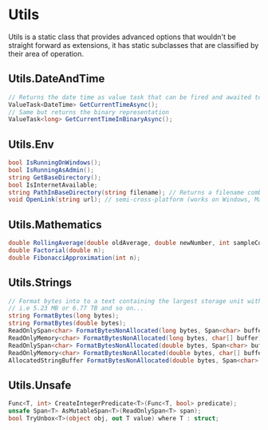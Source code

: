 # Utils

Utils is a static class that provides advanced options that wouldn't be straight forward as extensions, it has static subclasses that are classified by their area of operation.

## Utils.DateAndTime

```csharp
// Returns the date time as value task that can be fired and awaited to be later used, removing the need to synchronously wait for it
ValueTask<DateTime> GetCurrentTimeAsync();
// Same but returns the binary representation
ValueTask<long> GetCurrentTimeInBinaryAsync();
```

## Utils.Env

```csharp
bool IsRunningOnWindows();
bool IsRunningAsAdmin();
string GetBaseDirectory();
bool IsInternetAvailable;
string PathInBaseDirectory(string filename); // Returns a filename combined with the base directory
void OpenLink(string url); // semi-cross-platform (works on Windows, Mac and Linux)
```

## Utils.Mathematics

```csharp
double RollingAverage(double oldAverage, double newNumber, int sampleCount);
double Factorial(double n);
double FibonacciApproximation(int n);
```

## Utils.Strings

```csharp
// Format bytes into to a text containing the largest storage unit with 2 decimals places and the storage unit
// i.e 5.23 MB or 6.77 TB and so on...
string FormatBytes(long bytes);
string FormatBytes(double bytes);
ReadOnlySpan<char> FormatBytesNonAllocated(long bytes, Span<char> buffer);
ReadOnlyMemory<char> FormatBytesNonAllocated(long bytes, char[] buffer);
ReadOnlySpan<char> FormatBytesNonAllocated(double bytes, Span<char> buffer);
ReadOnlyMemory<char> FormatBytesNonAllocated(double bytes, char[] buffer);
AllocatedStringBuffer FormatBytesNonAllocated(double bytes, Span<char> buffer, Span<char> sBuffer);
```

## Utils.Unsafe

```csharp
Func<T, int> CreateIntegerPredicate<T>(Func<T, bool> predicate);
unsafe Span<T> AsMutableSpan<T>(ReadOnlySpan<T> span);
bool TryUnbox<T>(object obj, out T value) where T : struct;
```
